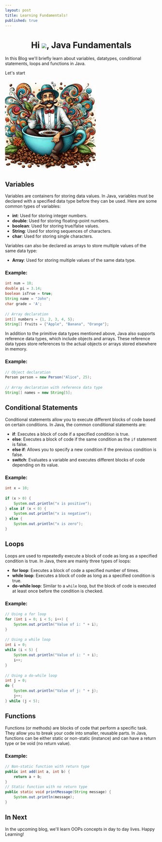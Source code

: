 ```yaml
---
layout: post
title: Learning Fundamentals!
published: true
---
```

<h1 align="center">Hi <img src="https://raw.githubusercontent.com/MartinHeinz/MartinHeinz/master/wave.gif" width="30px">, Java Fundamentals</h1>

In this Blog we'll briefly learn about variables, datatypes, conditional statements, loops and functions in Java.

Let's start

<img src="/images/java_Fun.jpeg" height="300px" width="300px">

## Variables

Variables are containers for storing data values. In Java, variables must be declared with a specified data type before they can be used. Here are some common types of variables:

- **int**: Used for storing integer numbers.
- **double**: Used for storing floating-point numbers.
- **boolean**: Used for storing true/false values.
- **String**: Used for storing sequences of characters.
- **char**: Used for storing single characters.

Variables can also be declared as arrays to store multiple values of the same data type:

- **Array**: Used for storing multiple values of the same data type.

### Example:

```java
int num = 10;
double pi = 3.14;
boolean isTrue = true;
String name = "John";
char grade = 'A';

// Array declaration
int[] numbers = {1, 2, 3, 4, 5};
String[] fruits = {"Apple", "Banana", "Orange"};
```
In addition to the primitive data types mentioned above, Java also supports reference data types, which include objects and arrays. These reference data types store references to the actual objects or arrays stored elsewhere in memory.

### Example:

```java
// Object declaration
Person person = new Person("Alice", 25);

// Array declaration with reference data type
String[] names = new String[5];
```
## Conditional Statements

Conditional statements allow you to execute different blocks of code based on certain conditions. In Java, the common conditional statements are:

- **if**: Executes a block of code if a specified condition is true.
- **else**: Executes a block of code if the same condition as the `if` statement is false.
- **else if**: Allows you to specify a new condition if the previous condition is false.
- **switch**: Evaluates a variable and executes different blocks of code depending on its value.

### Example:

```java
int x = 10;

if (x > 0) {
    System.out.println("x is positive");
} else if (x < 0) {
    System.out.println("x is negative");
} else {
    System.out.println("x is zero");
}
```
## Loops

Loops are used to repeatedly execute a block of code as long as a specified condition is true. In Java, there are mainly three types of loops:

- **for loop**: Executes a block of code a specified number of times.
- **while loop**: Executes a block of code as long as a specified condition is true.
- **do-while loop**: Similar to a `while` loop, but the block of code is executed at least once before the condition is checked.

### Example:

```java
// Using a for loop
for (int i = 0; i < 5; i++) {
    System.out.println("Value of i: " + i);
}

// Using a while loop
int i = 0;
while (i < 5) {
    System.out.println("Value of i: " + i);
    i++;
}

// Using a do-while loop
int j = 0;
do {
    System.out.println("Value of j: " + j);
    j++;
} while (j < 5);
```
## Functions

Functions (or methods) are blocks of code that perform a specific task. They allow you to break your code into smaller, reusable parts. In Java, functions can be either static or non-static (instance) and can have a return type or be void (no return value).

### Example:

```java
// Non-static function with return type
public int add(int a, int b) {
    return a + b;
}
// Static function with no return type
public static void printMessage(String message) {
    System.out.println(message);
}
```

## In Next
In the upcoming blog, we'll learn OOPs concepts in day to day lives. Happy Learning!


